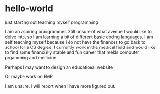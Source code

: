 # hello-world
just starting out teaching myself programming

I am an aspiring praogrammer. Still unsure of what avenue I would like to delve into, so I am learning a bit of different basic coding languages. I am self teaching myself because I do not have the finances to go back to school for a CS degree. I currently work in the medical field and would like to find some financially stable and fun career that melds computer prgamming and medicine.

Perhaps I may want to design an educational website 

Or maybe work on EMR

I am unsure. I will report when I have more figured out.

